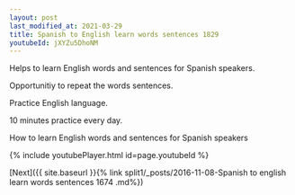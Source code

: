```yaml
---
layout: post
last_modified_at: 2021-03-29
title: Spanish to English learn words sentences 1829 
youtubeId: jXYZu5DhoNM
---
```

 
 
Helps to learn English words and sentences for Spanish speakers.

Opportunitiy to repeat the words sentences. 

Practice English language. 
 
10 minutes practice every day. 
 
How to learn English words and sentences for Spanish speakers 
 
{% include youtubePlayer.html id=page.youtubeId %}
 
 
[Next]({{ site.baseurl }}{% link  split1/_posts/2016-11-08-Spanish to english learn words sentences 1674 .md%})
 
